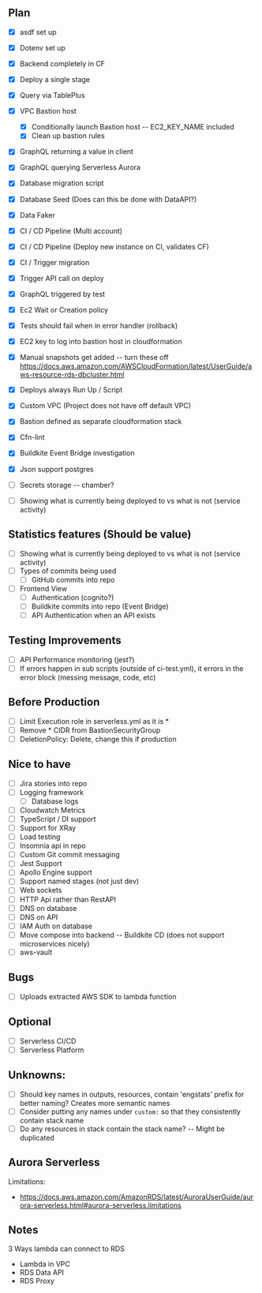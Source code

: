 ## Plan
- [x] asdf set up
- [x] Dotenv set up
- [x] Backend completely in CF
- [x] Deploy a single stage
- [x] Query via TablePlus
- [x] VPC Bastion host
  - [x] Conditionally launch Bastion host -- EC2_KEY_NAME included
  - [x] Clean up bastion rules
- [x] GraphQL returning a value in client
- [x] GraphQL querying Serverless Aurora
- [x] Database migration script
- [x] Database Seed (Does can this be done with DataAPI?)
- [x] Data Faker
- [x] CI / CD Pipeline (Multi account)
- [x] CI / CD Pipeline (Deploy new instance on CI, validates CF)
- [x] CI / Trigger migration
- [x] Trigger API call on deploy
- [x] GraphQL triggered by test
- [x] Ec2 Wait or Creation policy
- [x] Tests should fail when in error handler (rollback)
- [x] EC2 key to log into bastion host in cloudformation
- [x] Manual snapshots get added -- turn these off https://docs.aws.amazon.com/AWSCloudFormation/latest/UserGuide/aws-resource-rds-dbcluster.html
- [x] Deploys always Run Up / Script
- [x] Custom VPC (Project does not have off default VPC)
- [x] Bastion defined as separate cloudformation stack
- [x] Cfn-lint
- [x] Buildkite Event Bridge investigation
- [x] Json support postgres
- [ ] Secrets storage -- chamber?
- [ ] Showing what is currently being deployed to vs what is not (service activity)



## Statistics features (Should be value)
- [ ] Showing what is currently being deployed to vs what is not (service activity)
- [ ] Types of commits being used
  - [ ] GitHub commits into repo
- [ ] Frontend View
  - [ ] Authentication (cognito?)
  - [ ] Buildkite commits into repo (Event Bridge)
  - [ ] API Authentication when an API exists

## Testing Improvements
- [ ] API Performance monitoring (jest?)
- [ ] If errors happen in sub scripts (outside of ci-test.yml), it errors in the error block (messing message, code, etc)

## Before Production
- [ ] Limit Execution role in serverless.yml as it is *
- [ ] Remove * CIDR from BastionSecurityGroup
- [ ] DeletionPolicy: Delete, change this if production

## Nice to have
- [ ] Jira stories into repo
- [ ] Logging framework
  - [ ] Database logs
- [ ] Cloudwatch Metrics
- [ ] TypeScript / DI support
- [ ] Support for XRay
- [ ] Load testing
- [ ] Insomnia api in repo
- [ ] Custom Git commit messaging
- [ ] Jest Support
- [ ] Apollo Engine support
- [ ] Support named stages (not just dev)
- [ ] Web sockets
- [ ] HTTP Api rather than RestAPI
- [ ] DNS on database
- [ ] DNS on API
- [ ] IAM Auth on database
- [ ] Move compose into backend -- Buildkite CD (does not support microservices nicely)
- [ ] aws-vault

## Bugs
- [ ] Uploads extracted AWS SDK to lambda function

## Optional
- [ ] Serverless CI/CD
- [ ] Serverless Platform
  
## Unknowns: 
- [ ] Should key names in outputs, resources, contain 'engstats' prefix for better naming? Creates more semantic names
- [ ] Consider putting any names under `custom:` so that they consistently contain stack name
- [ ] Do any resources in stack contain the stack name? -- Might be duplicated

## Aurora Serverless
Limitations:
- https://docs.aws.amazon.com/AmazonRDS/latest/AuroraUserGuide/aurora-serverless.html#aurora-serverless.limitations

## Notes
3 Ways lambda can connect to RDS
- Lambda in VPC
- RDS Data API
- RDS Proxy
